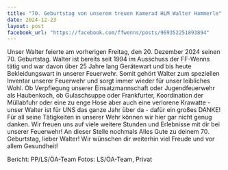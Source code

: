 ```yaml
---
title: "70. Geburtstag von unserem treuen Kamerad HLM Walter Hammerle"
date: 2024-12-23
layout: post
facebook_url: "https://facebook.com/ffwenns/posts/969352251893894"
---
```


Unser Walter feierte am vorherigen Freitag, den 20. Dezember 2024 seinen 70. Geburtstag. 
Walter ist bereits seit 1994 im Ausschuss der FF-Wenns tätig und war davon über 25 Jahre lang Gerätewart und bis heute Bekleidungswart in unserer Feuerwehr. 
Somit gehört Walter zum speziellen Inventar unserer Feuerwehr und sorgt immer wieder für unser leibliches Wohl. Ob Verpflegung unserer Einsatzmannschaft oder Jugendfeuerwehr als Haubenkoch, ob Gulaschsuppe oder Frankfurter, Koordination der Müllabfuhr oder eine zu enge Hose aber auch eine verlorene Krawatte - unser Walter ist für UNS das ganze Jahr über da - dafür ein großes DANKE! 
Für all seine Tätigkeiten in unserer Wehr können wir hier gar nicht genug danken. Wir freuen uns auf viele weitere Stunden und Erlebnisse mit dir bei unserer Feuerwehr! 
An dieser Stelle nochmals Alles Gute zu deinem 70. Geburtstag, lieber Walter! Wir wünschen dir weiterhin viel Freude und vor allem Gesundheit! 

 Bericht: PP/LS/ÖA-Team
 Fotos: LS/ÖA-Team, Privat